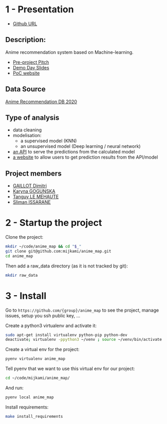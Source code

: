 # 1 - Presentation
- [Github URL](https://github.com/mijkami/anime_map) 

## Description:
Anime recommendation system based on Machine-learning.
- [Pre-project Pitch](https://drive.google.com/file/d/16TPscq40Zxtq5IIbCskSsdUqOD8KHVMa/view?usp=sharing)
- [Demo Day Slides](https://drive.google.com/file/d/1B0S42_UyG_7E6p8-8Yxj9ELzTd9stJcW/view?usp=sharing)
- [PoC website](https://anime-map-front.herokuapp.com/)

## Data Source
[Anime Recommendation DB 2020](https://www.kaggle.com/hernan4444/anime-recommendation-database-2020)


## Type of analysis
- data cleaning
- modelisation:
  - a supervised model (KNN)
  - an unsupervised model (Deep learning / neural network)
- [an API](https://github.com/mijkami/AnimeMap_API) to serve the predictions from the calculated model
- [a website](https://github.com/mijkami/AnimeMap_front) to allow users to get prediction results from the API/model

## Project members
- [GAILLOT Dimitri](https://github.com/mijkami)
- [Karyna GOGUNSKA](https://github.com/karynagogunska)
- [Tanguy LE MEHAUTE](https://github.com/Tanguy-lm)
- [Slìman ISSARANE](https://github.com/slimyocho)

# 2 - Startup the project

Clone the project:
```bash
mkdir ~/code/anime_map && cd "$_"
git clone git@github.com:mijkami/anime_map.git
cd anime_map

```

Then add a raw_data directory (as it is not tracked by git):
```bash
mkdir raw_data

```


# 3 - Install

Go to `https://github.com/{group}/anime_map` to see the project, manage issues,
setup you ssh public key, ...

Create a python3 virtualenv and activate it:

```bash
sudo apt-get install virtualenv python-pip python-dev
deactivate; virtualenv -ppython3 ~/venv ; source ~/venv/bin/activate
```

Create a virtual env for the project:
```bash
pyenv virtualenv anime_map
```

Tell pyenv that we want to use this virtual env for our project:
```bash
cd ~/code/mijkami/anime_map/
```

And run:
```bash
pyenv local anime_map
```



Install requirements:

```bash
make install_requirements
```
